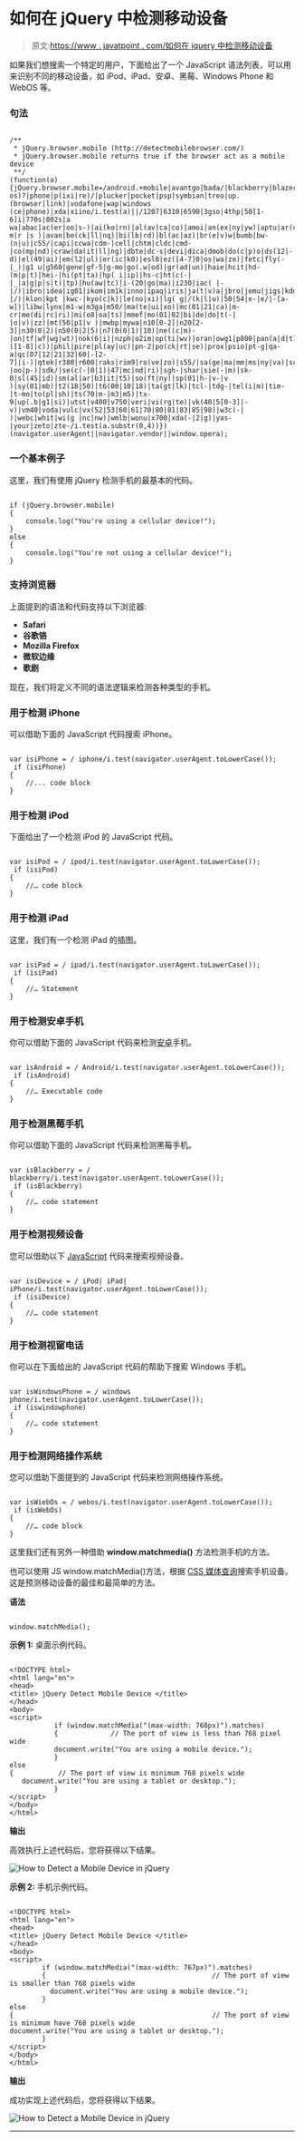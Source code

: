 # 如何在 jQuery 中检测移动设备

> 原文:[https://www . javatpoint . com/如何在 jquery 中检测移动设备](https://www.javatpoint.com/how-to-detect-a-mobile-device-in-jquery)

如果我们想搜索一个特定的用户，下面给出了一个 JavaScript 语法列表，可以用来识别不同的移动设备，如 iPod、iPad、安卓、黑莓、Windows Phone 和 WebOS 等。

### 句法

```

/**
 * jQuery.browser.mobile (http://detectmobilebrowser.com/)
 * jQuery.browser.mobile returns true if the browser act as a mobile device
 **/
(function(a){jQuery.browser.mobile=/android.+mobile|avantgo|bada/|blackberry|blazer|compal|elaine|fennec|hiptop|iemobile|ip(hone|od)|iris|kindle|lgpalm( os)?|phone|p(ixi|re)/|plucker|pocket|psp|symbian|treo|up.(browser|link)|vodafone|wap|windows (ce|phone)|xda|xiino/i.test(a)||/1207|6310|6590|3gso|4thp|50[1-6]i|770s|802s|a wa|abac|ac(er|oo|s-)|ai(ko|rn)|al(av|ca|co)|amoi|an(ex|ny|yw)|aptu|ar(ch|go)|as(te|us)|attw|au(di|-m|r |s )|avan|be(ck|ll|nq)|bi(lb|rd)|bl(ac|az)|br(e|v)w|bumb|bw-(n|u)|c55/|capi|ccwa|cdm-|cell|chtm|cldc|cmd-|co(mp|nd)|craw|da(it|ll|ng)|dbte|dc-s|devi|dica|dmob|do(c|p)o|ds(12|-d)|el(49|ai)|em(l2|ul)|er(ic|k0)|esl8|ez([4-7]0|os|wa|ze)|fetc|fly(-|_)|g1 u|g560|gene|gf-5|g-mo|go(.w|od)|gr(ad|un)|haie|hcit|hd-(m|p|t)|hei-|hi(pt|ta)|hp( i|ip)|hs-c|ht(c(-| |_|a|g|p|s|t)|tp)|hu(aw|tc)|i-(20|go|ma)|i230|iac( |-|/)|ibro|idea|ig01|ikom|im1k|inno|ipaq|iris|ja(t|v)a|jbro|jemu|jigs|kddi|keji|kgt( |/)|klon|kpt |kwc-|kyo(c|k)|le(no|xi)|lg( g|/(k|l|u)|50|54|e-|e/|-[a-w])|libw|lynx|m1-w|m3ga|m50/|ma(te|ui|xo)|mc(01|21|ca)|m-cr|me(di|rc|ri)|mi(o8|oa|ts)|mmef|mo(01|02|bi|de|do|t(-| |o|v)|zz)|mt(50|p1|v )|mwbp|mywa|n10[0-2]|n20[2-3]|n30(0|2)|n50(0|2|5)|n7(0(0|1)|10)|ne((c|m)-|on|tf|wf|wg|wt)|nok(6|i)|nzph|o2im|op(ti|wv)|oran|owg1|p800|pan(a|d|t)|pdxg|pg(13|-([1-8]|c))|phil|pire|pl(ay|uc)|pn-2|po(ck|rt|se)|prox|psio|pt-g|qa-a|qc(07|12|21|32|60|-[2-7]|i-)|qtek|r380|r600|raks|rim9|ro(ve|zo)|s55/|sa(ge|ma|mm|ms|ny|va)|sc(01|h-|oo|p-)|sdk/|se(c(-|0|1)|47|mc|nd|ri)|sgh-|shar|sie(-|m)|sk-0|sl(45|id)|sm(al|ar|b3|it|t5)|so(ft|ny)|sp(01|h-|v-|v )|sy(01|mb)|t2(18|50)|t6(00|10|18)|ta(gt|lk)|tcl-|tdg-|tel(i|m)|tim-|t-mo|to(pl|sh)|ts(70|m-|m3|m5)|tx-9|up(.b|g1|si)|utst|v400|v750|veri|vi(rg|te)|vk(40|5[0-3]|-v)|vm40|voda|vulc|vx(52|53|60|61|70|80|81|83|85|98)|w3c(-| )|webc|whit|wi(g |nc|nw)|wmlb|wonu|x700|xda(-|2|g)|yas-|your|zeto|zte-/i.test(a.substr(0,4))})(navigator.userAgent||navigator.vendor||window.opera);

```

### 一个基本例子

这里，我们有使用 jQuery 检测手机的最基本的代码。

```

if (jQuery.browser.mobile)
{
	console.log("You're using a cellular device!");
}
else
{
	console.log("You're not using a cellular device!");
}

```

### 支持浏览器

上面提到的语法和代码支持以下浏览器:

*   **Safari**
*   **谷歌铬**
*   **Mozilla Firefox**
*   **微软边缘**
*   **歌剧**

现在，我们将定义不同的语法逻辑来检测各种类型的手机。

### 用于检测 iPhone

可以借助下面的 JavaScript 代码搜索 iPhone。

```

var isiPhone = / iphone/i.test(navigator.userAgent.toLowerCase());
 if (isiPhone)
{
	//... code block
}

```

### 用于检测 iPod

下面给出了一个检测 iPod 的 JavaScript 代码。

```

var isiPod = / ipod/i.test(navigator.userAgent.toLowerCase());
 if (isiPod)
{
	//… code block
}

```

### 用于检测 iPad

这里，我们有一个检测 iPad 的插图。

```

var isiPad = / ipad/i.test(navigator.userAgent.toLowerCase());
 if (isiPad)
{
	//… Statement
}

```

### 用于检测安卓手机

你可以借助下面的 JavaScript 代码来检测[安卓](https://www.javatpoint.com/android-tutorial)手机。

```

var isAndroid = / Android/i.test(navigator.userAgent.toLowerCase());
 if (isAndroid)
{
	//… Executable code
}

```

### 用于检测黑莓手机

你可以借助下面的 JavaScript 代码来检测黑莓手机。

```

var isBlackberry = / blackberry/i.test(navigator.userAgent.toLowerCase());
 if (isBlackberry)
{
	//… code statement
}

```

### 用于检测视频设备

您可以借助以下 [JavaScript](https://www.javatpoint.com/javascript-tutorial) 代码来搜索视频设备。

```

var isiDevice = / iPod| iPad| iPhone/i.test(navigator.userAgent.toLowerCase());
 if (isiDevice)
{
	//… code statement
}

```

### 用于检测视窗电话

你可以在下面给出的 JavaScript 代码的帮助下搜索 Windows 手机。

```

var isWindowsPhone = / windows phone/i.test(navigator.userAgent.toLowerCase());
 if (iswindowphone)
{
	//… code statement
}

```

### 用于检测网络操作系统

您可以借助下面提到的 JavaScript 代码来检测网络操作系统。

```

var isWiebOs = / webos/i.test(navigator.userAgent.toLowerCase());
 if (isWebOs)
{
	//… code block
}

```

这里我们还有另外一种借助 **window.matchmedia()** 方法检测手机的方法。

也可以使用 JS window.matchMedia()方法，根据 [CSS 媒体查询](https://www.javatpoint.com/css-media-query)搜索手机设备。这是预测移动设备的最佳和最简单的方法。

**语法**

```

window.matchMedia();

```

**示例 1:** 桌面示例代码。

```

<!DOCTYPE html>
<html lang="en">
<head>
<title> jQuery Detect Mobile Device </title>
</head>
<body>
<script>
           if (window.matchMedia("(max-width: 768px)").matches)
           {             // The port of view is less than 768 pixel wide
           document.write("You are using a mobile device.");
           }
else
{           // The port of view is minimum 768 pixels wide
   document.write("You are using a tablet or desktop.");
           }
</script>
</body>
</html> 

```

**输出**

高效执行上述代码后，您将获得以下结果。

![How to Detect a Mobile Device in jQuery](../Images/b40123a6543bfe28f976a0cf75f5d03e.png)

**示例 2:** 手机示例代码。

```

<!DOCTYPE html>
<html lang="en">
<head>
<title> jQuery Detect Mobile Device </title>
</head>
<body>
<script> 
        if (window.matchMedia("(max-width: 767px)").matches) 
        {                                         // The port of view is smaller than 768 pixels wide 
          document.write("You are using a mobile device."); 
        } 
else 
{                                                 // The port of view is minimum have 768 pixels wide
document.write("You are using a tablet or desktop."); 
        } 
</script>
</body>
</html> 

```

**输出**

成功实现上述代码后，您将获得以下结果。

![How to Detect a Mobile Device in jQuery](../Images/744970af813c85216580438df84d78e8.png)

* * *